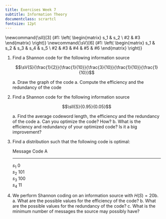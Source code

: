```yaml
---
title: Exercises Week 7
subtitle: Information Theory
documentclass: scrartcl
fontsize: 12pt
---
```


\newcommand{\sII}[3] {#1: \left( \begin{matrix} s_1 & s_2 \\ #2 & #3 \end{matrix} \right)}
\newcommand{\sV}[6] {#1: \left( \begin{matrix} s_1 & s_2 & s_3 & s_4 & s_5 \\ #2 & #3 & #4 & #5 & #6 \end{matrix} \right)}


1. Find a Shannon code for the following information source

    $$\sV{S}{\frac{1}{2}}{\frac{1}{10}}{\frac{3}{10}}{\frac{1}{10}}{\frac{1}{10}}$$

    a. Draw the graph of the code
    a. Compute the efficiency and the redundancy of the code

1. Find a Shannon code for the following information source

    $$\sII{S}{0.95}{0.05}$$

    a. Find the average codeword length, the efficiency and the redundancy of the code
    a. Can you optimize the code? How?
    b. What is the efficiency and redundancy of your optimized code? Is it a big improvement?
	
2. Find a distribution such that the following code is optimal:

	  Message      Code A	
	-----------  ---------- 
	  $s_1$        $0$		
	  $s_2$        $101$		
	  $s_3$        $100$		
	  $s_4$        $11$		

3. We perform Shannon coding on an information source with $H(S) = 20$b.
    a. What are the possible values for the efficiency of the code?
    b. What are the possible values for the redundancy of the code?
    c. What is the minimum number of messages the source may possibly have?


    
